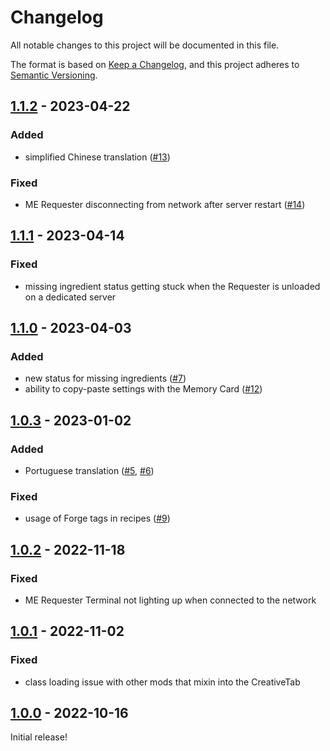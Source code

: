 # Changelog

All notable changes to this project will be documented in this file.

The format is based on [Keep a Changelog],
and this project adheres to [Semantic Versioning].

## [1.1.2] - 2023-04-22

### Added
- simplified Chinese translation ([#13])

### Fixed
- ME Requester disconnecting from network after server restart ([#14])

<!-- Links -->
[#13]: https://github.com/AlmostReliable/merequester/pull/13
[#14]: https://github.com/AlmostReliable/merequester/issues/14

## [1.1.1] - 2023-04-14

### Fixed
- missing ingredient status getting stuck when the Requester is unloaded on a dedicated server

## [1.1.0] - 2023-04-03

### Added
- new status for missing ingredients ([#7])
- ability to copy-paste settings with the Memory Card ([#12])

<!-- Links -->
[#7]: https://github.com/AlmostReliable/merequester/issues/7
[#12]: https://github.com/AlmostReliable/merequester/issues/12

## [1.0.3] - 2023-01-02

### Added
- Portuguese translation ([#5], [#6])

### Fixed
- usage of Forge tags in recipes ([#9])

<!-- Links -->
[#5]: https://github.com/AlmostReliable/merequester/pull/5
[#6]: https://github.com/AlmostReliable/merequester/pull/6
[#9]: https://github.com/AlmostReliable/merequester/pull/9

## [1.0.2] - 2022-11-18

### Fixed
- ME Requester Terminal not lighting up when connected to the network

## [1.0.1] - 2022-11-02

### Fixed
- class loading issue with other mods that mixin into the CreativeTab

## [1.0.0] - 2022-10-16

Initial release!

<!-- Links -->
[keep a changelog]: https://keepachangelog.com/en/1.0.0/
[semantic versioning]: https://semver.org/spec/v2.0.0.html

<!-- Versions -->
[1.1.2]: https://github.com/AlmostReliable/merequester/releases/tag/v1.19-fabric-1.1.2
[1.1.1]: https://github.com/AlmostReliable/merequester/releases/tag/v1.19-fabric-1.1.1
[1.1.0]: https://github.com/AlmostReliable/merequester/releases/tag/v1.19-fabric-1.1.0
[1.0.3]: https://github.com/AlmostReliable/merequester/releases/tag/v1.19-fabric-1.0.3
[1.0.2]: https://github.com/AlmostReliable/merequester/releases/tag/v1.19-fabric-1.0.2
[1.0.1]: https://github.com/AlmostReliable/merequester/releases/tag/v1.19-fabric-1.0.1
[1.0.0]: https://github.com/AlmostReliable/merequester/releases/tag/v1.19-fabric-1.0.0
